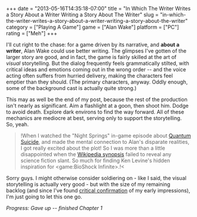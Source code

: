 +++
date = "2013-05-16T14:35:18-07:00"
title = "In Which The Writer Writes a Story About a Writer Writing a Story About The Writer"
slug = "in-which-the-writer-writes-a-story-about-a-writer-writing-a-story-about-the-writer"
category = ["Playing A Game"]
game = ["Alan Wake"]
platform = ["PC"]
rating = ["Meh"]
+++

I'll cut right to the chase: for a game driven by its narrative, and <b>about a writer</b>, Alan Wake could use better writing.  The glimpses I've gotten of the larger story are good, and in fact, the game is fairly skilled at the art of <i>visual</i> storytelling.  But the dialog frequently feels grammatically stilted, with critical ideas and emotions coming out in the wrong order -- and the voice acting often suffers from hurried delivery, making the characters feel emptier than they should.  (The primary characters, anyway.  Oddly enough, some of the background cast is actually quite strong.)

This may as well be the end of my post, because the rest of the production isn't nearly as significant.  Aim a flashlight at a goon, then shoot him.  Dodge to avoid death.  Explore dark environs to find the way forward.  All of these mechanics are mediocre at best, serving only to support the storytelling.  So, yeah.

>!When I watched the "Night Springs" in-game episode about <a href="http://www.youtube.com/watch?v=A-wAaBoW408">Quantum Suicide</a>, and made the mental connection to Alan's disparate realities, I got really excited about the plot!  So I was more than a little disappointed when the <a href="http://en.wikipedia.org/wiki/Alan_Wake#Synopsis">Wikipedia synopsis</a> failed to reveal any science fiction slant.  So much for finding Ken Levine's hidden inspiration for <game:BioShock Infinite>.!<

Sorry guys.  I might otherwise consider soldiering on - like I said, the visual storytelling is actually very good - but with the size of my remaining backlog (and since I've found <a href="http://www.gametrailers.com/reviews/kfqldt/alan-wake-review">critical confirmation</a> of my early impressions), I'm just going to let this one go.

<i>Progress: Gave up -- finished Chapter 1</i>
